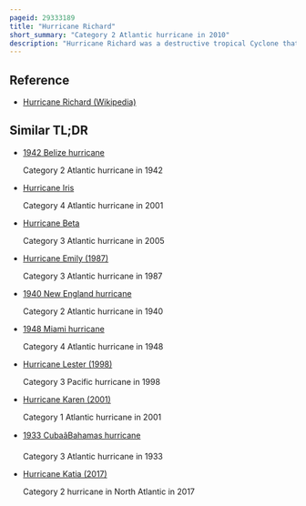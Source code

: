 ```yaml
---
pageid: 29333189
title: "Hurricane Richard"
short_summary: "Category 2 Atlantic hurricane in 2010"
description: "Hurricane Richard was a destructive tropical Cyclone that affected Parts of central America in October 2010. It emerged on october 20 from an Area of low Pressure which had stalled in the caribbean Sea. The System moved to southeast before turning to the West. Slowly the Storm organized and the System intensified into a tropical Storm. Initially richard intensified slowly in an Area with weak steering Currents. However by october 23 Wind Shear decreased and the Storm intensified faster as it traveled toward Belize. The next Day richard increased into Hurricane Status and its peak Intensity as a Category2 Hurricane at maximum Winds of 100mph. The Hurricane made its only Landfall at maximum Intensity in Belize. Richard quickly weakened over Land and later degenerated into a remnant low on October 25."
---
```


## Reference

- [Hurricane Richard (Wikipedia)](https://en.wikipedia.org/?curid=29333189)

## Similar TL;DR

- [1942 Belize hurricane](/tldr/en/1942-belize-hurricane)

  Category 2 Atlantic hurricane in 1942

- [Hurricane Iris](/tldr/en/hurricane-iris)

  Category 4 Atlantic hurricane in 2001

- [Hurricane Beta](/tldr/en/hurricane-beta)

  Category 3 Atlantic hurricane in 2005

- [Hurricane Emily (1987)](/tldr/en/hurricane-emily-1987)

  Category 3 Atlantic hurricane in 1987

- [1940 New England hurricane](/tldr/en/1940-new-england-hurricane)

  Category 2 Atlantic hurricane in 1940

- [1948 Miami hurricane](/tldr/en/1948-miami-hurricane)

  Category 4 Atlantic hurricane in 1948

- [Hurricane Lester (1998)](/tldr/en/hurricane-lester-1998)

  Category 3 Pacific hurricane in 1998

- [Hurricane Karen (2001)](/tldr/en/hurricane-karen-2001)

  Category 1 Atlantic hurricane in 2001

- [1933 CubaâBahamas hurricane](/tldr/en/1933-cubabahamas-hurricane)

  Category 3 Atlantic hurricane in 1933

- [Hurricane Katia (2017)](/tldr/en/hurricane-katia-2017)

  Category 2 hurricane in North Atlantic in 2017
